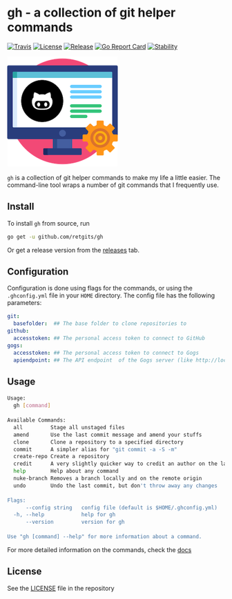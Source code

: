 # gh - a collection of git helper commands

[![Travis](https://img.shields.io/travis/retgits/gh.svg?style=flat-square)](https://travis-ci.org/retgits/gh)
[![License](https://img.shields.io/github/license/retgits/gh.svg?style=flat-square)](https://github.com/retgits/gh/blob/master/LICENSE)
[![Release](https://img.shields.io/github/release/retgits/gh.svg?style=flat-square)](https://github.com/retgits/gh/releases)
[![Go Report Card](https://goreportcard.com/badge/github.com/retgits/gh)](https://goreportcard.com/report/github.com/retgits/gh)
[![Stability](https://img.shields.io/badge/stability-stable-green.svg?style=flat-square)](https://img.shields.io/badge/stability-stable-green.svg?style=flat-square)

![gh](./gh.png)

`gh` is a collection of git helper commands to make my life a little easier. The command-line tool wraps a number of git commands that I frequently use.

## Install

To install `gh` from source, run

```bash
go get -u github.com/retgits/gh
```

Or get a release version from the [releases](./releases) tab.

## Configuration

Configuration is done using flags for the commands, or using the `.ghconfig.yml` file in your `HOME` directory. The config file has the following parameters:

```yml
git:
  basefolder:  ## The base folder to clone repositories to
github:
  accesstoken: ## The personal access token to connect to GitHub
gogs:
  accesstoken: ## The personal access token to connect to Gogs
  apiendpoint: ## The API endpoint  of the Gogs server (like http://localhost/api/v1)
```

## Usage

```bash
Usage:
  gh [command]

Available Commands:
  all         Stage all unstaged files
  amend       Use the last commit message and amend your stuffs
  clone       Clone a repository to a specified directory
  commit      A simpler alias for "git commit -a -S -m"
  create-repo Create a repository
  credit      A very slightly quicker way to credit an author on the latest commit
  help        Help about any command
  nuke-branch Removes a branch locally and on the remote origin
  undo        Undo the last commit, but don't throw away any changes

Flags:
      --config string   config file (default is $HOME/.ghconfig.yml)
  -h, --help            help for gh
      --version         version for gh

Use "gh [command] --help" for more information about a command.
```

For more detailed information on the commands, check the [docs](./docs/commands.md)

## License

See the [LICENSE](./LICENSE) file in the repository